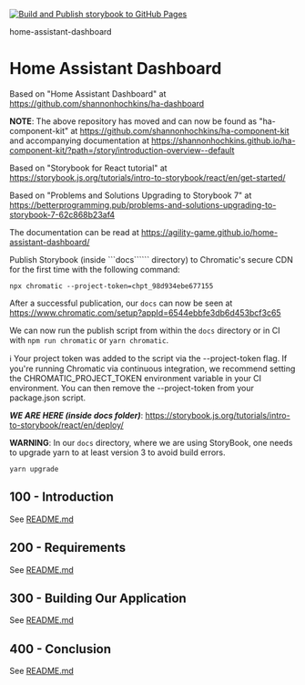 [![Build and Publish storybook to GitHub Pages](https://github.com/agility-game/home-assistant-dashboard/actions/workflows/deploy.yaml/badge.svg)](https://github.com/agility-game/home-assistant-dashboard/actions/workflows/deploy.yaml)

home-assistant-dashboard
# Home Assistant Dashboard

Based on "Home Assistant Dashboard" at https://github.com/shannonhochkins/ha-dashboard 

**NOTE**: The above repository has moved and can now be found as "ha-component-kit" at https://github.com/shannonhochkins/ha-component-kit and accompanying documentation at https://shannonhochkins.github.io/ha-component-kit/?path=/story/introduction-overview--default

Based on "Storybook for React tutorial" at https://storybook.js.org/tutorials/intro-to-storybook/react/en/get-started/

Based on "Problems and Solutions Upgrading to Storybook 7" at https://betterprogramming.pub/problems-and-solutions-upgrading-to-storybook-7-62c868b23af4

The documentation can be read at https://agility-game.github.io/home-assistant-dashboard/

Publish Storybook (inside ```docs`````` directory) to Chromatic's secure CDN for the first time with the following command:

```
npx chromatic --project-token=chpt_98d934ebe677155
```

After a successful publication, our ```docs``` can now be seen at https://www.chromatic.com/setup?appId=6544ebbfe3db6d453bcf3c65

We can now run the publish script from within the ```docs``` directory or in CI with ```npm run chromatic``` or ```yarn chromatic```.

ℹ Your project token was added to the script via the --project-token flag.
If you're running Chromatic via continuous integration, we recommend setting
the CHROMATIC_PROJECT_TOKEN environment variable in your CI environment.
You can then remove the --project-token from your package.json script.

*****WE ARE HERE (inside docs folder)*****: https://storybook.js.org/tutorials/intro-to-storybook/react/en/deploy/

**WARNING**: In our ```docs``` directory, where we are using StoryBook, one needs to upgrade yarn to at least version 3 to avoid build errors. 

```yarn upgrade```

## 100 - Introduction

See [README.md](./100/README.md)

## 200 - Requirements

See [README.md](./200/README.md)

## 300 - Building Our Application

See [README.md](./300/README.md)

## 400 - Conclusion

See [README.md](./400/README.md)
